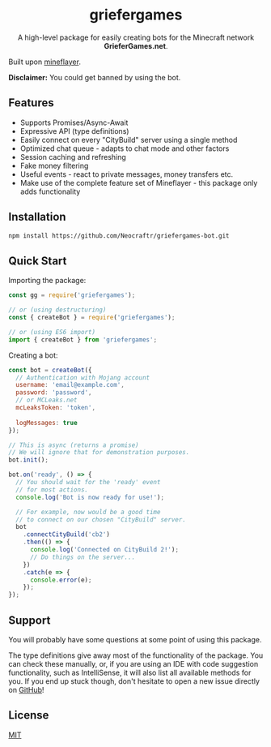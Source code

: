 <div align="center">

# griefergames

A high-level package for easily creating bots for the Minecraft network **GrieferGames.net**.

</div>

Built upon [mineflayer](https://github.com/PrismarineJS/mineflayer).

**Disclaimer:** You could get banned by using the bot.

## Features

- Supports Promises/Async-Await
- Expressive API (type definitions)
- Easily connect on every "CityBuild" server using a single method
- Optimized chat queue - adapts to chat mode and other factors
- Session caching and refreshing
- Fake money filtering
- Useful events - react to private messages, money transfers etc.
- Make use of the complete feature set of Mineflayer - this package only adds functionality

## Installation
```bash
npm install https://github.com/Neocraftr/griefergames-bot.git
```

## Quick Start

Importing the package:

```javascript
const gg = require('griefergames');

// or (using destructuring)
const { createBot } = require('griefergames');

// or (using ES6 import)
import { createBot } from 'griefergames';
```

Creating a bot:

```javascript
const bot = createBot({
  // Authentication with Mojang account
  username: 'email@example.com',
  password: 'password',
  // or MCLeaks.net
  mcLeaksToken: 'token',
  
  logMessages: true
});

// This is async (returns a promise)
// We will ignore that for demonstration purposes.
bot.init();

bot.on('ready', () => {
  // You should wait for the 'ready' event
  // for most actions.
  console.log('Bot is now ready for use!');

  // For example, now would be a good time
  // to connect on our chosen "CityBuild" server.
  bot
    .connectCityBuild('cb2')
    .then(() => {
      console.log('Connected on CityBuild 2!');
      // Do things on the server...
    })
    .catch(e => {
      console.error(e);
    });
});
```

## Support

You will probably have some questions at some point of using this package.

The type definitions give away most of the functionality of the package. You can check these manually, or, if you are using an IDE with code suggestion functionality, such as IntelliSense, it will also list all available methods for you.
If you end up stuck though, don't hesitate to open a new issue directly on [GitHub](https://github.com/Neocraftr/griefergames-bot/issues)!

## License

[MIT](https://github.com/Neocraftr/griefergames-bot/blob/master/LICENSE.md)

